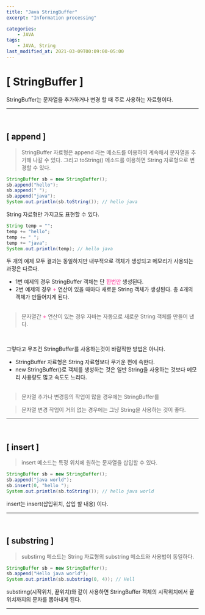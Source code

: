 ```yaml
---
title: "Java StringBuffer"
excerpt: "Information processing"

categories:
    - JAVA
tags:
    - JAVA, String
last_modified_at: 2021-03-09T00:09:00-05:00
---
```


# [ StringBuffer ]

StringBuffer는 문자열을 추가하거나 변경 할 때 주로 사용하는 자료형이다.

---
<br>

## [ append ]
> StringBuffer 자료형은 append 라는 메소드를 이용하여 계속해서 문자열을 추가해 나갈 수 있다.
>그리고 toString() 메소드를 이용하면 String 자료형으로 변경할 수 있다.

``` java
StringBuffer sb = new StringBuffer();
sb.append("hello");
sb.append(" ");
sb.append("java");
System.out.println(sb.toString()); // hello java
```

String 자료형만 가지고도 표현할 수 있다.

``` java
String temp = "";
temp += "hello";
temp += " ";
temp += "java";
System.out.println(temp); // hello java
```

두 개의 예제 모두 결과는 동일하지만 내부적으로 객체가 생성되고 메모리가 사용되는 과정은 다르다.

* 1번 예제의 경우 StringBuffer 객체는 단 <span style="color:hotpink">**한번만**</span> 생성된다.
* 2번 예제의 경우 <span style="color:hotpink">**+**</span> 연산이 있을 때마다 새로운 String 객체가 생성된다. 총 4개의 객체가 만들어지게 된다.<br><br>

> 문자열간 <span style="color:hotpink">**+**</span> 연산이 있는 경우 자바는 자동으로 새로운 String 객체를 만들어 낸다.

<br>

그렇다고 무조건 StringBuffer를 사용하는것이 바람직한 방법은 아니다.

* StringBuffer 자료형은 String 자료형보다 무거운 편에 속한다.
* new StringBuffer()로 객체를 생성하는 것은 일반 String을 사용하는 것보다 메모리 사용량도 많고 속도도 느리다.<br><br>

> 문자열 추가나 변경등의 작업이 많을 경우에는 StringBuffer를

> 문자열 변경 작업이 거의 없는 경우에는 그냥 String을 사용하는 것이 좋다.

---
<br>

## [ insert ]
> insert 메소드는 특정 위치에 원하는 문자열을 삽입할 수 있다.

``` java
StringBuffer sb = new StringBuffer();
sb.append("java world");
sb.insert(0, "hello ");
System.out.println(sb.toString()); // hello java world
```

insert는 insert(삽입위치, 삽입 할 내용) 이다.

---
<br>

## [ substring ]
> substirng 메소드는 String 자료형의 substring 메소드와 사용법이 동일하다.

``` java
StringBuffer sb = new StringBuffer();
sb.append("Hello java world");
System.out.println(sb.substring(0, 4)); // Hell
```

substirng(시작위치, 끝위치)와 같이 사용하면 StringBuffer 객체의 시작위치에서 끝위치까지의 문자를 뽑아내게 된다.

---